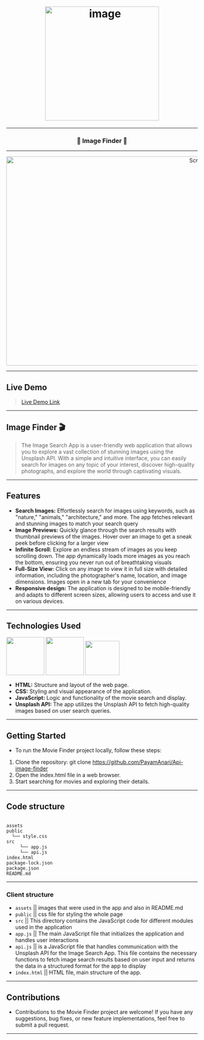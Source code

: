 <h1 align="center">
	<img
		width="300"
		alt="image"
    src="https://live.staticflickr.com/65535/53070379291_6c76050617_m.jpg">
    
</h1>

---


<h3 align="center">
	<strong>
	 💎 Image Finder 💎
	</strong>
</h3>

---


<p align="center">
	<img src="https://live.staticflickr.com/65535/53070619499_3d37295304_o.png" width="1024" height="550" alt="Screenshot"/></a>
</p>	


---

## Live Demo
>[Live Demo Link](https://payamanari.github.io/Api-image-finder/)


---


## Image Finder  🎬
>The Image Search App is a user-friendly web application that allows you to explore a vast collection of stunning images using the Unsplash API. With a simple and intuitive interface, you can easily search for images on any topic of your interest, discover high-quality photographs, and explore the world through captivating visuals.
---

## Features

- **Search Images:** Effortlessly search for images using keywords, such as "nature," "animals," "architecture," and more. The app fetches relevant and stunning images to match your search query
- **Image Previews:** Quickly glance through the search results with thumbnail previews of the images. Hover over an image to get a sneak peek before clicking for a larger view
- **Infinite Scroll:** Explore an endless stream of images as you keep scrolling down. The app dynamically loads more images as you reach the bottom, ensuring you never run out of breathtaking visuals
- **Full-Size View:** Click on any image to view it in full size with detailed information, including the photographer's name, location, and image dimensions. Images open in a new tab for your convenience
- **Responsive design:** The application is designed to be mobile-friendly and adapts to different screen sizes, allowing users to access and use it on various devices.

---
  
## Technologies Used

<img src="https://user-images.githubusercontent.com/25181517/192158954-f88b5814-d510-4564-b285-dff7d6400dad.png" width="100"> <img src="https://user-images.githubusercontent.com/25181517/183898674-75a4a1b1-f960-4ea9-abcb-637170a00a75.png" width="100"> <img src="https://user-images.githubusercontent.com/25181517/117447155-6a868a00-af3d-11eb-9cfe-245df15c9f3f.png" width="90">

- **HTML:** Structure and layout of the web page.
- **CSS:** Styling and visual appearance of the application.
- **JavaScript:** Logic and functionality of the movie search and display.
- **Unsplash API:** The app utilizes the Unsplash API to fetch high-quality images based on user search queries.


---

## Getting Started
- To run the Movie Finder project locally, follow these steps:

1. Clone the repository: git clone https://github.com/PayamAnari/Api-image-finder
2. Open the index.html file in a web browser.
3. Start searching for movies and exploring their details.

---

## Code structure

```

assets
public
  └── style.css
src
     └── app.js
     └── api.js
index.html
package-lock.json
package.json
README.md
```
---

###  Client structure

- `assets` || images that were used in the app and also in README.md
- `public` || css file for styling the whole page
- `src` || This directory contains the JavaScript code for different modules used in the application
- `app.js` || The main JavaScript file that initializes the application and handles user interactions
- `api.js` || is a JavaScript file that handles communication with the Unsplash API for the Image Search App. This file contains the necessary functions to fetch image search results based on user input and returns the data in a structured format for the app to display
- `index.html` || HTML file, main structure of the app.

---

## Contributions
- Contributions to the Movie Finder project are welcome! If you have any suggestions, bug fixes, or new feature implementations, feel free to submit a pull request.

---
